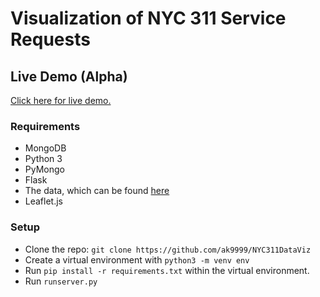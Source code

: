 # Visualization of NYC 311 Service Requests

## Live Demo (Alpha)
[Click here for live demo.](http://ec2-52-23-243-48.compute-1.amazonaws.com/map)

### Requirements
* MongoDB
* Python 3
* PyMongo
* Flask
* The data, which can be found [here](https://data.cityofnewyork.us/Social-Services/311-Service-Requests-from-2010-to-Present/erm2-nwe9/data)
* Leaflet.js

### Setup

* Clone the repo: `git clone https://github.com/ak9999/NYC311DataViz`
* Create a virtual environment with `python3 -m venv env`
* Run `pip install -r requirements.txt` within the virtual environment.
* Run `runserver.py`
